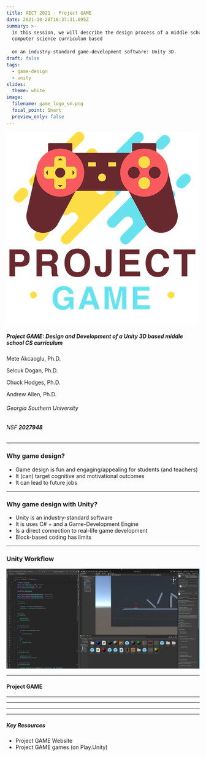 ```yaml
---
title: AECT 2021 - Project GAME
date: 2021-10-28T16:37:31.095Z
summary: >-
  In this session, we will describe the design process of a middle school
  computer science curriculum based

  on an industry-standard game-development software: Unity 3D.
draft: false
tags:
  - game-design
  - unity
slides:
  theme: white
image:
  filename: game_logo_sm.png
  focal_point: Smart
  preview_only: false
---
```

![](game_logo_sm.png)

##### Project GAME: Design and Development of a Unity 3D based middle school CS curriculum

Mete Akcaoglu, Ph.D.

Selcuk Dogan, Ph.D.

Chuck Hodges, Ph.D.


Andrew Allen, Ph.D.

###### Georgia Southern University

###### NSF **2027948**

- - -

### Why game design?

* Game design is fun and engaging/appealing for students (and teachers)
* It (can) target cognitive and motivational outcomes
* It can lead to future jobs 

- - -

### Why game design with Unity?

* Unity is an industry-standard software
* It is uses C# + and a Game-Development Engine
* Is a direct connection to real-life game development
* Block-based coding has limits

- - -

### Unity Workflow

![](screen-shot-2021-11-01-at-10.06.06-am.png)



- - -

#### Project GAME

- - -

- - -

- - -

- - -

##### Key Resources

* Project GAME Website
* Project GAME games (on Play.Unity)